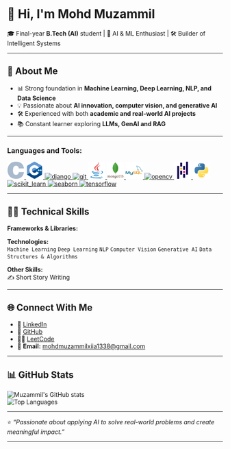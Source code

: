 # 👋 Hi, I'm Mohd Muzammil  

🎓 Final-year **B.Tech (AI)** student | 🤖 AI & ML Enthusiast | 🛠️ Builder of Intelligent Systems  

---

## 🌟 About Me   
- 📊 Strong foundation in **Machine Learning, Deep Learning, NLP, and Data Science**  
- 💡 Passionate about **AI innovation, computer vision, and generative AI**  
- 🛠️ Experienced with both **academic and real-world AI projects**  
- 📚 Constant learner exploring **LLMs, GenAI and RAG**  

---

<h3 align="left">Languages and Tools:</h3>
<p align="left"> <a href="https://www.cprogramming.com/" target="_blank" rel="noreferrer"> <img src="https://raw.githubusercontent.com/devicons/devicon/master/icons/c/c-original.svg" alt="c" width="40" height="40"/> </a> <a href="https://www.w3schools.com/cpp/" target="_blank" rel="noreferrer"> <img src="https://raw.githubusercontent.com/devicons/devicon/master/icons/cplusplus/cplusplus-original.svg" alt="cplusplus" width="40" height="40"/> </a> <a href="https://www.djangoproject.com/" target="_blank" rel="noreferrer"> <img src="https://cdn.worldvectorlogo.com/logos/django.svg" alt="django" width="40" height="40"/> </a> <a href="https://git-scm.com/" target="_blank" rel="noreferrer"> <img src="https://www.vectorlogo.zone/logos/git-scm/git-scm-icon.svg" alt="git" width="40" height="40"/> </a> <a href="https://www.java.com" target="_blank" rel="noreferrer"> <img src="https://raw.githubusercontent.com/devicons/devicon/master/icons/java/java-original.svg" alt="java" width="40" height="40"/> </a> <a href="https://www.mongodb.com/" target="_blank" rel="noreferrer"> <img src="https://raw.githubusercontent.com/devicons/devicon/master/icons/mongodb/mongodb-original-wordmark.svg" alt="mongodb" width="40" height="40"/> </a> <a href="https://www.mysql.com/" target="_blank" rel="noreferrer"> <img src="https://raw.githubusercontent.com/devicons/devicon/master/icons/mysql/mysql-original-wordmark.svg" alt="mysql" width="40" height="40"/> </a> <a href="https://opencv.org/" target="_blank" rel="noreferrer"> <img src="https://www.vectorlogo.zone/logos/opencv/opencv-icon.svg" alt="opencv" width="40" height="40"/> </a> <a href="https://pandas.pydata.org/" target="_blank" rel="noreferrer"> <img src="https://raw.githubusercontent.com/devicons/devicon/2ae2a900d2f041da66e950e4d48052658d850630/icons/pandas/pandas-original.svg" alt="pandas" width="40" height="40"/> </a> <a href="https://www.python.org" target="_blank" rel="noreferrer"> <img src="https://raw.githubusercontent.com/devicons/devicon/master/icons/python/python-original.svg" alt="python" width="40" height="40"/> </a> <a href="https://scikit-learn.org/" target="_blank" rel="noreferrer"> <img src="https://upload.wikimedia.org/wikipedia/commons/0/05/Scikit_learn_logo_small.svg" alt="scikit_learn" width="40" height="40"/> </a> <a href="https://seaborn.pydata.org/" target="_blank" rel="noreferrer"> <img src="https://seaborn.pydata.org/_images/logo-mark-lightbg.svg" alt="seaborn" width="40" height="40"/> </a> <a href="https://www.tensorflow.org" target="_blank" rel="noreferrer"> <img src="https://www.vectorlogo.zone/logos/tensorflow/tensorflow-icon.svg" alt="tensorflow" width="40" height="40"/> </a> </p>

---

## 🧑‍💻 Technical Skills  
 
**Frameworks & Libraries:**   

**Technologies:**  
`Machine Learning` `Deep Learning` `NLP` `Computer Vision` `Generative AI` `Data Structures & Algorithms`  

**Other Skills:**  
✍️ Short Story Writing  

---

## 🌐 Connect With Me  

- 💼 [LinkedIn](https://linkedin.com/in/mohd-muzammil-109044290/)  
- 🐙 [GitHub](https://github.com/Mohd-Muzammil7052)  
- 🧑‍💻 [LeetCode](https://leetcode.com/u/MUZAMMIL0786/)  
- 📧 **Email:** mohdmuzammilxiia1338@gmail.com  

---

## 📊 GitHub Stats  

![Muzammil's GitHub stats](https://github-readme-stats.vercel.app/api?username=Mohd-Muzammil7052&show_icons=true&theme=tokyonight)  
![Top Languages](https://github-readme-stats.vercel.app/api/top-langs/?username=Mohd-Muzammil7052&layout=compact&theme=tokyonight)  

---

⭐️ *“Passionate about applying AI to solve real-world problems and create meaningful impact.”*  

---
